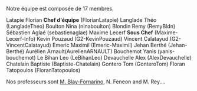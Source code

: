 Notre équipe est composée de 17 membres.

Latapie Florian **Chef d'équipe** (FlorianLatapie)
Langlade Théo (LangladeTheo)
Boulton Nina (ninaboulton)
Blondin Remy (RemyBldn)
Sébastien Aglaé (sebastienaglae)
Maxime Lecerf **Sous Chef** (Maxime-Lecerf-Info)
Kevin Pouzaud (G2-KevinPouzaud)
Vincent Calatayud (G2-VincentCalatayud)
Emeric Maximil (Emeric-Maximil)
Jehan Berthé (Jehan-Berthé)
Aurélien Arnault(AurelienARNAULT)
Bouchemot Yanis (yanis-bouchemot)
Le Bihan Leo (LeBihanLeo)
Devauchelle Alex (AlexDevauchelle)
Chatelain Baptiste (Baptiste-Chatelain)
Gontero Tom (GonteroTom)
Floran Tatopoulos (FloranTatopoulos)

Nos professeurs sont [M. Blay-Fornarino](./M-Blay-Fornarino.md), N. Feneon and M. Rey....
